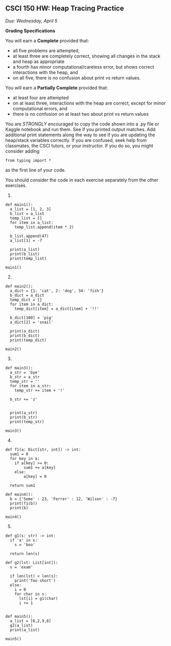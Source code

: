 CSCI 150 HW: Heap Tracing Practice
---------------------------------------

*Due: Wednesday, April 5*

**Grading Specifications**

You will earn a **Complete** provided that:
- all five problems are attempted,
- at least three are completely correct, showing all changes in the stack and heap as appropriate
- a fourth has minor computational/careless error, but shows correct interactions with the heap, and
- on all five, there is no confusion about print vs return values.

You will earn a **Partially Complete** provided that:
- at least four are attempted
- on at least three, interactions with the heap are correct, except for minor computational errors, and
- there is no confusion on at least two about print vs return values

You are *STRONGLY* encouraged to copy the code shown into a .py file or Kaggle notebook and run them. See if you printed output matches. Add additional print statements along the way to see if you are updating the heap/stack variables correctly. If you are confused, seek help from classmates, the CSCI tutors, or your instructor. If you do so, you might consider adding

`from typing import *`

as the first line of your code.

You should consider the code in each exercise separately from the
other exercises.

1.

    def main1():
      a_list = [1, 2, 3]
      b_list = a_list
      temp_list = []
      for item in a_list:
        temp_list.append(item * 2)

      b_list.append(47)
      a_list[1] = -7

      print(a_list)
      print(b_list)
      print(temp_list)

    main1()


2.

    def main2():
      a_dict = {1: 'cat', 2: 'dog', 34: 'fish'}
      b_dict = a_dict
      temp_dict = {}
      for item in a_dict:
        temp_dict[item] = a_dict[item] + '!!'

      b_dict[100] = 'pig'
      a_dict[2] = 'snail'

      print(a_dict)
      print(b_dict)
      print(temp_dict)

    main2()

3.

    def main3():
      a_str = 'bye'
      b_str = a_str
      temp_str = ''
      for item in a_str:
        temp_str += item + '!'

      b_str += 'z'


      print(a_str)
      print(b_str)
      print(temp_str)

    main3()


4.

    def f1(a: Dict[str, int]) -> int:
      sum1 = 0
      for key in a:
        if a[key] >= 0:
            sum1 += a[key]
        else:
            a[key] = 0

      return sum1

    def main4():
      b = {'Seme' : 23, 'Ferrer' : 12, 'Wilson' : -7}
      print(f1(b))
      print(b)

    main4()


5.

    def g1(s: str) -> int:
      if 'a' in s:
        s = 'boo'

      return len(s)

    def g2(lst: List[int]):
      s = 'exam'

      if len(lst) < len(s):
        print('Too short')
      else:
        i = 0
        for char in s:
          lst[i] = g1(char)
          i += 1


    def main5():
      a_list = [6,2,9,8]
      g2(a_list)
      print(a_list)

    main5()
